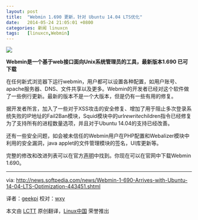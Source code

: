 ```yaml
---
layout: post
title:	"Webmin 1.690 更新，针对 Ubuntu 14.04 LTS优化"
date:	2014-05-24 21:05:01 +0800 
categories:	新闻 linuxcn 
tags:	[linuxcn,Webmin]
---
```



![](/Asserts/Images//attachment/album/201405/24/210504m15ocy9bvzpu1ppz.jpg)


**Webmin是一个基于web接口面向Unix系统管理员的工具，最新版本1.690 已可下载**


在任何新式浏览器下运行webmin，用户都可以设置各种配置，如用户账号、apache服务器、DNS、文件共享以及更多。Webmin的开发者已经对这个软件做了一些例行更新。最新的版本不是一个大版本，但是仍有一些有用的修复。


据开发者所言，加入了一些对于XSS攻击的安全修复、增加了用于阻止多次登录系统失败的IP地址的Fail2Ban模块，Squid模块中的url*rewrite*children指令已经修复为了支持所有的进程数量选项，并且对于Ubuntu 14.04的支持已经改善。


还有一些安全问题，如会被未信任的Webmin用户在PHP配置和Webalizer模块中利用的安全漏洞，java applet的文件管理模块的签名，UI库更新等。


完整的修改和改进列表可以在官方[声明](http://www.webmin.com/changes.html)中找到。你现在可以在官网中下载Webmin 1.690。




---


via: <http://news.softpedia.com/news/Webmin-1-690-Arrives-with-Ubuntu-14-04-LTS-Optimization-443451.shtml>


译者：[geekpi](https://github.com/geekpi) 校对：[wxy](https://github.com/wxy)


本文由 [LCTT](https://github.com/LCTT/TranslateProject) 原创翻译，[Linux中国](http://linux.cn/) 荣誉推出
